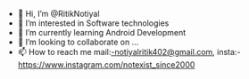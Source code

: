 - 👋 Hi, I’m @RitikNotiyal
- 👀 I’m interested in Software technologies
- 🌱 I’m currently learning Android Development
- 💞️ I’m looking to collaborate on ...
- 📫 How to reach me mail:-notiyalritik402@gmail.com, insta:- https://www.instagram.com/notexist_since2000

<!---
RitikNotiyal/RitikNotiyal is a ✨ special ✨ repository because its `README.md` (this file) appears on your GitHub profile.
You can click the Preview link to take a look at your changes.
--->
